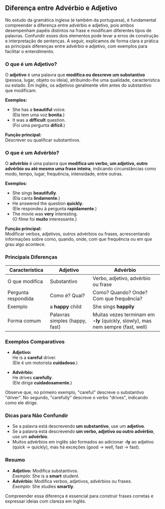 
## Diferença entre Advérbio e Adjetivo

No estudo da gramática inglesa (e também da portuguesa), é fundamental compreender a diferença entre advérbio e adjetivo, pois ambos desempenham papéis distintos na frase e modificam diferentes tipos de palavras. Confundir esses dois elementos pode levar a erros de construção e interpretação de sentenças. A seguir, explicamos de forma clara e prática as principais diferenças entre advérbio e adjetivo, com exemplos para facilitar o entendimento.

### O que é um Adjetivo?

O **adjetivo** é uma palavra que **modifica ou descreve um substantivo** (pessoa, lugar, objeto ou ideia), atribuindo-lhe uma qualidade, característica ou estado. Em inglês, os adjetivos geralmente vêm antes do substantivo que modificam.

**Exemplos:**
- She has a **beautiful** voice.  
  (Ela tem uma voz **bonita**.)
- It was a **difficult** question.  
  (Foi uma pergunta **difícil**.)

**Função principal:**  
Descrever ou qualificar substantivos.

### O que é um Advérbio?

O **advérbio** é uma palavra que **modifica um verbo, um adjetivo, outro advérbio ou até mesmo uma frase inteira**, indicando circunstâncias como modo, tempo, lugar, frequência, intensidade, entre outras.

**Exemplos:**
- She sings **beautifully**.  
  (Ela canta **lindamente**.)
- He answered the question **quickly**.  
  (Ele respondeu à pergunta **rapidamente**.)
- The movie was **very** interesting.  
  (O filme foi **muito** interessante.)

**Função principal:**  
Modificar verbos, adjetivos, outros advérbios ou frases, acrescentando informações sobre como, quando, onde, com que frequência ou em que grau algo acontece.

### Principais Diferenças

| Característica         | Adjetivo                        | Advérbio                                 |
|-----------------------|---------------------------------|------------------------------------------|
| O que modifica        | Substantivo                     | Verbo, adjetivo, advérbio ou frase       |
| Pergunta respondida   | Como é? Qual?                   | Como? Quando? Onde? Com que frequência?  |
| Exemplo               | a **happy** child               | She sings **happily**                    |
| Forma comum           | Palavras simples (happy, fast)  | Muitas vezes terminam em **-ly** (quickly, slowly), mas nem sempre (fast, well) |

### Exemplos Comparativos

- **Adjetivo:**  
  He is a **careful** driver.  
  (Ele é um motorista **cuidadoso**.)

- **Advérbio:**  
  He drives **carefully**.  
  (Ele dirige **cuidadosamente**.)

Observe que, no primeiro exemplo, "careful" descreve o substantivo "driver". No segundo, "carefully" descreve o verbo "drives", indicando como ele dirige.

### Dicas para Não Confundir

- Se a palavra está descrevendo **um substantivo**, use um **adjetivo**.
- Se a palavra está descrevendo **um verbo, adjetivo ou outro advérbio**, use um **advérbio**.
- Muitos advérbios em inglês são formados ao adicionar **-ly** ao adjetivo (quick → quickly), mas há exceções (good → well, fast → fast).

### Resumo

- **Adjetivo:** Modifica substantivos.  
  *Exemplo:* She is a **smart** student.
- **Advérbio:** Modifica verbos, adjetivos, advérbios ou frases.  
  *Exemplo:* She studies **smartly**.

Compreender essa diferença é essencial para construir frases corretas e expressar ideias com clareza em inglês.
```
